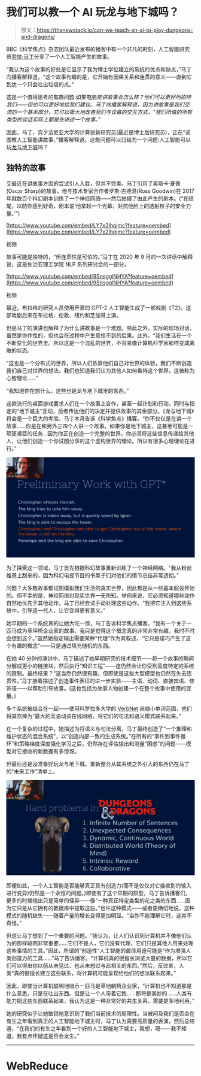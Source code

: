 # 我们可以教一个 AI 玩龙与地下城吗？

> 原文：<https://thenewstack.io/can-we-teach-an-ai-to-play-dungeons-and-dragons/>

BBC《科学焦点》杂志团队最近发布的播客中有一个非凡的时刻，人工智能研究员[劳拉·马丁](https://laramartin.net)分享了一个人工智能产生的故事。

“我认为这个故事的好处是它显示了我为博士学位建立的系统的优点和缺点，”马丁向播客解释道。“这个故事有趣的是，它开始有因果关系和连贯的意义——直到它到达一个只会吐出垃圾的点。”

这是一个值得思考的有趣问题:如果电脑*能讲故事会怎么样？他们可以更好地招待我们——但也可以更好地给我们建议。马丁向播客解释说，因为讲故事是我们交流的一个基本部分，它可以极大地改善我们与设备的交互方式。“我们所做的所有类型的谈话实际上都是在讲述一个故事。”*

因此，马丁，宾夕法尼亚大学的计算创新研究员(最近是博士后研究员)，正在“试图教人工智能讲故事，”播客解释道。这些问题可以归结为一个问题:人工智能可以玩[龙与地下城](https://dnd.wizards.com/)吗？

## 独特的故事

艾最近在讲故事方面的尝试引人入胜，但并不完美。马丁引用了奥斯卡·夏普(Oscar Sharp)的故事，他与技术专家合作者罗斯·古德温(Ross Goodwin)在 2017 年就数百个科幻剧本训练了一个神经网络——然后拍摄了由此产生的剧本。(“在结尾，以防你感到好奇，剧本说‘他拿起一个光幕，对抗他脸上的透射粒子的安全力量。’")

[https://www.youtube.com/embed/LY7x2Ihqjmc?feature=oembed](https://www.youtube.com/embed/LY7x2Ihqjmc?feature=oembed)

视频

故事可能是独特的，“但连贯性是可怕的。”马丁在 2020 年 9 月的一次讲话中解释说，这是佐治亚理工学院 NLP 系列研讨会的一部分。

[https://www.youtube.com/embed/9SnsgglNHYA?feature=oembed](https://www.youtube.com/embed/9SnsgglNHYA?feature=oembed)

视频

最近，布拉格的研究人员使用开源的 GPT-2 人工智能生成了一部戏剧《T2》，这部戏剧后来在布拉格、伦敦、纽约和芝加哥上演。

但是马丁的演讲也解释了为什么讲故事是一个难题。除此之外，实际的现场对话，虽然是协作性的，但也会在过程中产生意想不到的后果。此外，“我们生活在一个不断变化的世界里。所以这是一个混乱的世界，不容易像计算机科学家那样变成离散的状态。

“这也是一个分布式的世界，所以人们依靠他们自己对世界的体验，我们不断创造我们自己对世界的想法。我们也知道我们认为其他人如何看待这个世界，这被称为心智理论……”

“我知道你在想什么。这些也是龙与地下城里的东西。”

这款流行的桌面游戏要求人们在一个故事上合作，甚至一起计划和行动，同时与指定的“地下城主”互动，后者传达他们的决定并提供故事的其余部分。《龙与地下城》将会是一个巨大的考验，马丁本月告诉《科学焦点》播客。“你不仅仅是在讲一个故事……你是在和另外三四个人讲一个故事。如果你是地下城主，这甚至可能是一项更艰巨的任务…因为你正在创造一个完整的世界，你必须将这些信息传递给其他人，让他们创造一个你试图分享的这个虚构世界的理论。所以有很多心理理论在进行。”

![Lara Martin - Georgia Tech NLP Seminar Series in September 2020 - Christopher and the King story](img/6a21fc6f2fea23b55fc42090b8f58f88.png)

为了探索这一领域，马丁首先根据科幻故事重新训练了一个神经网络。“我从粉丝维基上刮来的，因为科幻电视节目的书呆子们对他们的情节总结非常透彻。”

问题？大多数故事都试图模拟我们生活的真实世界，因此都是从一些基本假设开始的。但不幸的是，神经网络对现实世界一无所知。举例来说，它必须知道哪些动作自然地优先于其他动作，马丁已经尝试手动处理这些动作。“我把它注入到这些系统中，引导这一代人，让它变得更有意义。”

她早期的一个系统真的让她大吃一惊，马丁告诉科学焦点播客。“我有一个关于一匹马成为草坪椅企业家的故事，我只是觉得这个概念真的非常非常有趣，我时不时会想到这个。”虽然她指定输出需要某种“代理”作为其叙述，“它只是碰巧产生了这个有趣的概念”——只是通过填充随机的东西。

在她 40 分钟的演讲中，马丁描述了她早期研究的技术细节——将一个故事的瞬间分解成更小的链接块，然后执行“知识工程”——这仍然会让你受到高度特定的系统的限制。最终结果？“这当然仍然很有趣，但即使是这些大型模型也仍然在失去连贯性。”马丁接着描述了创造事件表征的进一步实验——主语、动词、直接宾语、修饰语——以帮助引导故事。(这也包括为故事人物创建一个在整个故事中使用的变量。)

多个系统被结合在一起——使用科罗拉多大学的 [VerbNet](https://verbs.colorado.edu/verbnet/) 来缩小单词范围，他们将其吹捧为“最大的英语动词在线网络，将它们的句法和语义模式联系起来。”

在一个复杂的过程中，她描述为将语义与句法分离，马丁最终创造了“一个推理和维护状态的混合系统”，以“创造内部一致的生成系统。”在所有的“事件到事件循环”和策略梯度深度强化学习之后，仍然存在评估输出和测量“困惑”的问题——模型对它接收的新数据有多惊讶。

但最后还是没准备好玩龙与地下城。重新整合从其系统之外引入的东西仍在马丁的“未来工作”清单上。

![Lara Martin - Georgia Tech NLP Seminar Series in September 2020 - D and D and natural language use](img/3a51afd06bdf53333648728cea8a834c.png)

即便如此，一个人工智能是否能够真正具有创造力(而不是仅仅对它接收到的输入进行变异)仍然是一个永恒的问题。)即使有了这个早期的原型，马丁告诉播客们，更多的时候输出只是简单的怪异——像“一种真正特定类型的花之类的东西……因为它只是从它拥有的数据库中提取这些。”也许这种模式——或者更确切地说，这种模式的随机缺失——随着产量的增长变得更加明显。“当你不能理解它时，这并不奇怪。”

但这让马丁想到了一个重要的问题。“我认为，让人们认识到计算机并不像他们认为的那样聪明非常重要……它们不是人，它们没有代理，它们只是其他人用来处理这些事情的工具。”因此，所谓的“创造性”人工智能的最佳用途可能是“作为增强人类创造力的工具……”马丁告诉播客。“计算机真的很擅长浏览大量的数据，所以它们可以得出你以前从未见过、也从未想过与此相关的东西。”然后，反过来，人类“真的很擅长建立这些联系，将计算机可能呈现给他们的想法联系起来。”

因此，即使当计算机聪明地暗示一匹马是草地躺椅企业家，“计算机也不知道那是什么意思，只是在吐出东西。但是让一个人带着它跑……那将是美妙的……人类有能力把这些东西联系起来，我认为这是一种非常好的共生关系，需要更多地利用。”

她的研究似乎让她敏锐地意识到了我们当前技术的局限性。当被问及我们是否会在有生之年看到真正的人工智能地下城主时，马丁认为需要高质量的表演，然后总结道，“在我们的有生之年看到一个好的人工智能地下城主，我想，嗯——我不知道，我有点怀疑这是否会发生。”

* * *

# WebReduce

<svg xmlns:xlink="http://www.w3.org/1999/xlink" viewBox="0 0 68 31" version="1.1"><title>Group</title> <desc>Created with Sketch.</desc></svg>